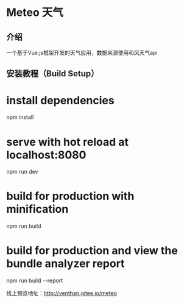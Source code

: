 # Meteo 天气
## 介绍
一个基于Vue.js框架开发的天气应用，数据来源使用和风天气api

## 安装教程（Build Setup）

# install dependencies
npm install

# serve with hot reload at localhost:8080
npm run dev

# build for production with minification
npm run build

# build for production and view the bundle analyzer report
npm run build --report

线上预览地址：http://venthan.gitee.io/meteo
